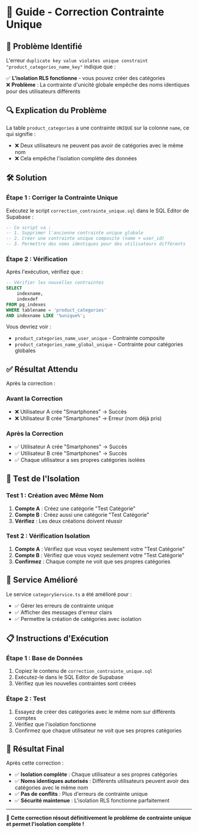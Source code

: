 # 🔧 Guide - Correction Contrainte Unique

## 🎯 **Problème Identifié**

L'erreur `duplicate key value violates unique constraint "product_categories_name_key"` indique que :

✅ **L'isolation RLS fonctionne** - vous pouvez créer des catégories  
❌ **Problème** : La contrainte d'unicité globale empêche des noms identiques pour des utilisateurs différents

## 🔍 **Explication du Problème**

La table `product_categories` a une contrainte `UNIQUE` sur la colonne `name`, ce qui signifie :
- ❌ Deux utilisateurs ne peuvent pas avoir de catégories avec le même nom
- ❌ Cela empêche l'isolation complète des données

## 🛠️ **Solution**

### **Étape 1 : Corriger la Contrainte Unique**

Exécutez le script `correction_contrainte_unique.sql` dans le SQL Editor de Supabase :

```sql
-- Ce script va :
-- 1. Supprimer l'ancienne contrainte unique globale
-- 2. Créer une contrainte unique composite (name + user_id)
-- 3. Permettre des noms identiques pour des utilisateurs différents
```

### **Étape 2 : Vérification**

Après l'exécution, vérifiez que :

```sql
-- Vérifier les nouvelles contraintes
SELECT 
    indexname,
    indexdef
FROM pg_indexes 
WHERE tablename = 'product_categories' 
AND indexname LIKE '%unique%';
```

Vous devriez voir :
- `product_categories_name_user_unique` - Contrainte composite
- `product_categories_name_global_unique` - Contrainte pour catégories globales

## ✅ **Résultat Attendu**

Après la correction :

### **Avant la Correction**
- ❌ Utilisateur A crée "Smartphones" → Succès
- ❌ Utilisateur B crée "Smartphones" → Erreur (nom déjà pris)

### **Après la Correction**
- ✅ Utilisateur A crée "Smartphones" → Succès
- ✅ Utilisateur B crée "Smartphones" → Succès
- ✅ Chaque utilisateur a ses propres catégories isolées

## 🧪 **Test de l'Isolation**

### **Test 1 : Création avec Même Nom**
1. **Compte A** : Créez une catégorie "Test Catégorie"
2. **Compte B** : Créez aussi une catégorie "Test Catégorie"
3. **Vérifiez** : Les deux créations doivent réussir

### **Test 2 : Vérification Isolation**
1. **Compte A** : Vérifiez que vous voyez seulement votre "Test Catégorie"
2. **Compte B** : Vérifiez que vous voyez seulement votre "Test Catégorie"
3. **Confirmez** : Chaque compte ne voit que ses propres catégories

## 🔧 **Service Amélioré**

Le service `categoryService.ts` a été amélioré pour :
- ✅ Gérer les erreurs de contrainte unique
- ✅ Afficher des messages d'erreur clairs
- ✅ Permettre la création de catégories avec isolation

## 📋 **Instructions d'Exécution**

### **Étape 1 : Base de Données**
1. Copiez le contenu de `correction_contrainte_unique.sql`
2. Exécutez-le dans le SQL Editor de Supabase
3. Vérifiez que les nouvelles contraintes sont créées

### **Étape 2 : Test**
1. Essayez de créer des catégories avec le même nom sur différents comptes
2. Vérifiez que l'isolation fonctionne
3. Confirmez que chaque utilisateur ne voit que ses propres catégories

## 🎉 **Résultat Final**

Après cette correction :
- ✅ **Isolation complète** : Chaque utilisateur a ses propres catégories
- ✅ **Noms identiques autorisés** : Différents utilisateurs peuvent avoir des catégories avec le même nom
- ✅ **Pas de conflits** : Plus d'erreurs de contrainte unique
- ✅ **Sécurité maintenue** : L'isolation RLS fonctionne parfaitement

---

**🎯 Cette correction résout définitivement le problème de contrainte unique et permet l'isolation complète !**


